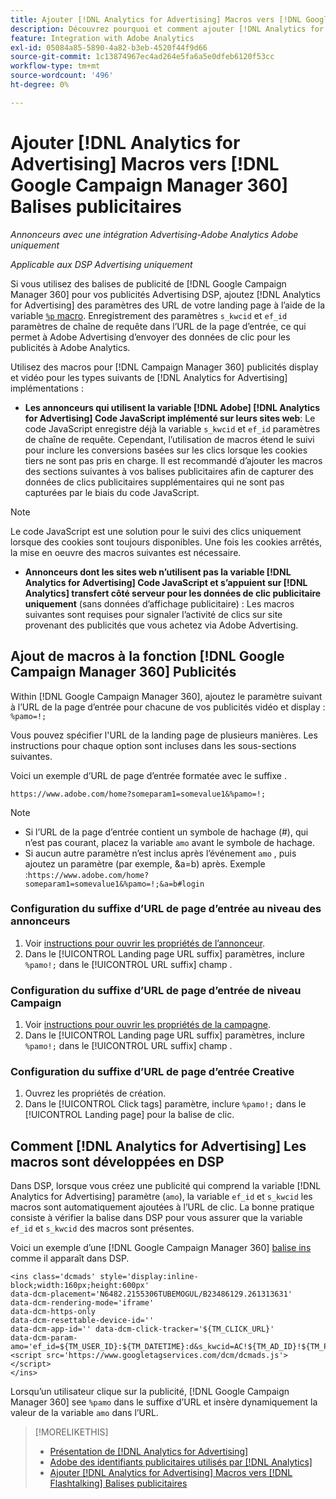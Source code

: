 ```yaml
---
title: Ajouter [!DNL Analytics for Advertising] Macros vers [!DNL Google Campaign Manager 360] Balises publicitaires
description: Découvrez pourquoi et comment ajouter [!DNL Analytics for Advertising] des macros à [!DNL Google Campaign Manager 360] balises publicitaires
feature: Integration with Adobe Analytics
exl-id: 05084a85-5890-4a82-b3eb-4520f44f9d66
source-git-commit: 1c13874967ec4ad264e5fa6a5e0dfeb6120f53cc
workflow-type: tm+mt
source-wordcount: '496'
ht-degree: 0%

---
```


# Ajouter [!DNL Analytics for Advertising] Macros vers [!DNL Google Campaign Manager 360] Balises publicitaires

*Annonceurs avec une intégration Advertising-Adobe Analytics Adobe uniquement*

*Applicable aux DSP Advertising uniquement*

Si vous utilisez des balises de publicité de [!DNL Google Campaign Manager 360] pour vos publicités Advertising DSP, ajoutez [!DNL Analytics for Advertising] des paramètres des URL de votre landing page à l’aide de la variable [`%p` macro](https://support.google.com/campaignmanager/table/6096962). Enregistrement des paramètres `s_kwcid` et `ef_id` paramètres de chaîne de requête dans l’URL de la page d’entrée, ce qui permet à Adobe Advertising d’envoyer des données de clic pour les publicités à Adobe Analytics.

Utilisez des macros pour [!DNL Campaign Manager 360] publicités display et vidéo pour les types suivants de [!DNL Analytics for Advertising] implémentations :

* **Les annonceurs qui utilisent la variable [!DNL Adobe] [!DNL Analytics for Advertising] Code JavaScript implémenté sur leurs sites web**: Le code JavaScript enregistre déjà la variable `s_kwcid` et `ef_id` paramètres de chaîne de requête. Cependant, l’utilisation de macros étend le suivi pour inclure les conversions basées sur les clics lorsque les cookies tiers ne sont pas pris en charge. Il est recommandé d’ajouter les macros des sections suivantes à vos balises publicitaires afin de capturer des données de clics publicitaires supplémentaires qui ne sont pas capturées par le biais du code JavaScript.

>[!NOTE]
>
>Le code JavaScript est une solution pour le suivi des clics uniquement lorsque des cookies sont toujours disponibles. Une fois les cookies arrêtés, la mise en oeuvre des macros suivantes est nécessaire.

* **Annonceurs dont les sites web n’utilisent pas la variable [!DNL Analytics for Advertising] Code JavaScript et s’appuient sur [!DNL Analytics] transfert côté serveur pour les données de clic publicitaire uniquement** (sans données d’affichage publicitaire) : Les macros suivantes sont requises pour signaler l’activité de clics sur site provenant des publicités que vous achetez via Adobe Advertising.

## Ajout de macros à la fonction [!DNL Google Campaign Manager 360] Publicités

Within [!DNL Google Campaign Manager 360], ajoutez le paramètre suivant à l’URL de la page d’entrée pour chacune de vos publicités vidéo et display : `%pamo=!;`

Vous pouvez spécifier l&#39;URL de la landing page de plusieurs manières. Les instructions pour chaque option sont incluses dans les sous-sections suivantes.

Voici un exemple d’URL de page d’entrée formatée avec le suffixe .

```
https://www.adobe.com/home?someparam1=somevalue1&%pamo=!;
```

>[!NOTE]
>
>
>* Si l’URL de la page d’entrée contient un symbole de hachage (#), qui n’est pas courant, placez la variable `amo` avant le symbole de hachage.
>* Si aucun autre paramètre n’est inclus après l’événement `amo` , puis ajoutez un paramètre (par exemple, &amp;a=b) après. Exemple :`https://www.adobe.com/home?someparam1=somevalue1&%pamo=!;&a=b#login`


### Configuration du suffixe d’URL de page d’entrée au niveau des annonceurs

1. Voir [instructions pour ouvrir les propriétés de l’annonceur](https://support.google.com/campaignmanager/answer/2829344).
1. Dans le [!UICONTROL Landing page URL suffix] paramètres, inclure `%pamo!;` dans le [!UICONTROL URL suffix] champ .

### Configuration du suffixe d’URL de page d’entrée de niveau Campaign

1. Voir [instructions pour ouvrir les propriétés de la campagne](https://support.google.com/campaignmanager/answer/2838056#set).
1. Dans le [!UICONTROL Landing page URL suffix] paramètres, inclure `%pamo!;` dans le [!UICONTROL URL suffix] champ .

### Configuration du suffixe d’URL de page d’entrée Creative

1. Ouvrez les propriétés de création.
1. Dans le [!UICONTROL Click tags] paramètre, inclure `%pamo!;` dans le [!UICONTROL Landing page] pour la balise de clic.

## Comment [!DNL Analytics for Advertising] Les macros sont développées en DSP

Dans DSP, lorsque vous créez une publicité qui comprend la variable [!DNL Analytics for Advertising] paramètre (`amo`), la variable `ef_id` et `s_kwcid` les macros sont automatiquement ajoutées à l’URL de clic. La bonne pratique consiste à vérifier la balise dans DSP pour vous assurer que la variable `ef_id` et `s_kwcid` des macros sont présentes.

Voici un exemple d’une [!DNL Google Campaign Manager 360] [balise ins](https://support.google.com/campaignmanager/answer/6080468) comme il apparaît dans DSP.

```
<ins class='dcmads' style='display:inline-block;width:160px;height:600px'
data-dcm-placement='N6482.2155306TUBEMOGUL/B23486129.261313631'
data-dcm-rendering-mode='iframe'
data-dcm-https-only
data-dcm-resettable-device-id=''
data-dcm-app-id='' data-dcm-click-tracker='${TM_CLICK_URL}'
data-dcm-param-amo='ef_id=${TM_USER_ID}:${TM_DATETIME}:d&s_kwcid=AC!${TM_AD_ID}!${TM_PLACEMENT_ID}'>
<script src='https://www.googletagservices.com/dcm/dcmads.js'></script>
</ins>
```

Lorsqu’un utilisateur clique sur la publicité, [!DNL Google Campaign Manager 360] see `%pamo` dans le suffixe d’URL et insère dynamiquement la valeur de la variable `amo` dans l’URL.

>[!MORELIKETHIS]
>
>* [Présentation de [!DNL Analytics for Advertising]](overview.md)
>* [Adobe des identifiants publicitaires utilisés par [!DNL Analytics]](/help/integrations/analytics/ids.md)
>* [Ajouter [!DNL Analytics for Advertising] Macros vers [!DNL Flashtalking] Balises publicitaires](macros-flashtalking.md)

